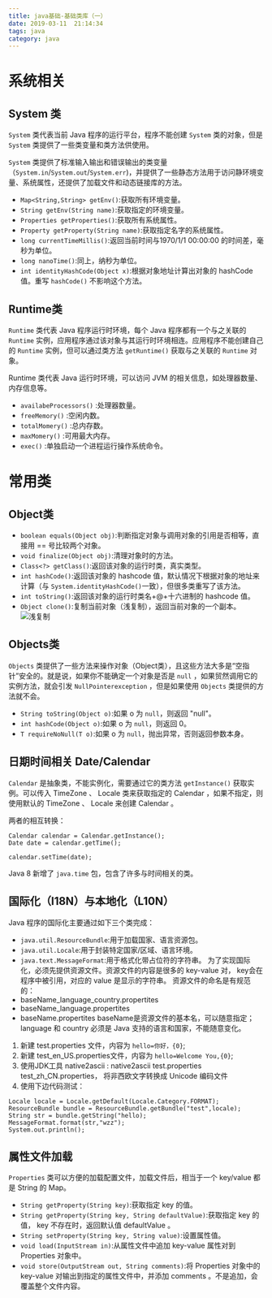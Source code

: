 ```yaml
---
title: java基础-基础类库（一）
date: 2019-03-11  21:14:34
tags: java
category: java
---
```


# 系统相关

## System 类
`System` 类代表当前 Java 程序的运行平台，程序不能创建 `System` 类的对象，但是 `System` 类提供了一些类变量和类方法供使用。

`System` 类提供了标准输入输出和错误输出的类变量（`System.in`/`System.out`/`System.err`)，并提供了一些静态方法用于访问静环境变量、系统属性，还提供了加载文件和动态链接库的方法。
+ `Map<String,String> getEnv()`:获取所有环境变量。
+ `String getEnv(String name)`:获取指定的环境变量。
+ `Properties getProperties()`:获取所有系统属性。
+ `Property getProperty(String name)`:获取指定名字的系统属性。
+ `long currentTimeMillis()`:返回当前时间与1970/1/1 00:00:00 的时间差，毫秒为单位。
+ `long nanoTime()`:同上，纳秒为单位。
+ `int identityHashCode(Object x)`:根据对象地址计算出对象的 hashCode 值。重写 `hashCode()` 不影响这个方法。
  
## Runtime类
`Runtime` 类代表 Java 程序运行时环境，每个 Java 程序都有一个与之关联的 `Runtime` 实例，应用程序通过该对象与其运行时环境相连。应用程序不能创建自己的 `Runtime` 实例，但可以通过类方法 `getRuntime()` 获取与之关联的 `Runtime` 对象。

Runtime 类代表 Java 运行时环境，可以访问 JVM 的相关信息，如处理器数量、内存信息等。
+ `availabeProcessors()` :处理器数量。
+ `freeMemory()` :空闲内数。
+ `totalMomery()` :总内存数。
+ `maxMomery()` :可用最大内存。
+ `exec()` :单独启动一个进程运行操作系统命令。

# 常用类

## Object类
+ `boolean equals(Object obj)`:判断指定对象与调用对象的引用是否相等，直接用 == 号比较两个对象。
+ `void finalize(Object obj)`:清理对象时的方法。
+ `Class<?> getClass()`:返回该对象的运行时类，真实类型。
+ `int hashCode()`:返回该对象的 hashcode 值，默认情况下根据对象的地址来计算（与 `System.identityHashCode()`一致），但很多类重写了该方法。
+ `int toString()`:返回该对象的运行时类名+@+十六进制的 hashcode 值。
+ `Object clone()`:复制当前对象（浅复制），返回当前对象的一个副本。
![浅复制](/pics/copy.png)

## Objects类
`Objects` 类提供了一些方法来操作对象（Object类），且这些方法大多是“空指针”安全的。就是说，如果你不能确定一个对象是否是 `null` ，如果贸然调用它的实例方法，就会引发 `NullPointerexception` ，但是如果使用 `Objects` 类提供的方法就不会。
+ `String toString(Object o)`:如果 o 为 `null`，则返回 "null"。
+ `int hashCode(Object o)`:如果 o 为 `null`，则返回 0。
+ `T requireNoNull(T o)`:如果 o 为 `null`，抛出异常，否则返回参数本身。

## 日期时间相关 Date/Calendar
`Calendar` 是抽象类，不能实例化，需要通过它的类方法 `getInstance()` 获取实例。可以传入 TimeZone 、 Locale 类来获取指定的 Calendar ，如果不指定，则使用默认的 TimeZone 、 Locale 来创建 Calendar 。

两者的相互转换：
```
Calendar calendar = Calendar.getInstance();
Date date = calendar.getTime();

calendar.setTime(date);
```
Java 8 新增了 `java.time` 包，包含了许多与时间相关的类。

## 国际化（I18N）与本地化（L10N）
Java 程序的国际化主要通过如下三个类完成：
+ `java.util.ResourceBundle`:用于加载国家、语言资源包。
+ `java.util.Locale`:用于封装特定国家/区域、语言环境。
+ `java.text.MessageFormat`:用于格式化带占位符的字符串。
为了实现国际化，必须先提供资源文件。资源文件的内容是很多的 key-value 对， key会在程序中被引用，对应的 value 是显示的字符串。
资源文件的命名是有规范的：
+ baseName_language_country.propertites
+ baseName_language.propertites
+ baseName.propertites
baseName是资源文件的基本名，可以随意指定；language 和 country 必须是 Java 支持的语言和国家，不能随意变化。
1. 新建 test.properties 文件，内容为 `hello=你好，{0}`;
2. 新建 test_en_US.properties文件，内容为 `hello=Welcome You,{0}`;
3. 使用JDK工具 native2ascii : native2ascii test.properties test_zh_CN.properties， 将非西欧文字转换成 Unicode 编码文件
4. 使用下边代码测试：
 ```
Locale locale = Locale.getDefault(Locale.Category.FORMAT);
ResourceBundle bundle = ResourceBundle.getBundle("test",locale);
String str = bundle.getString("hello);
MessageFormat.format(str,"wzz");
System.out.println();
```

## 属性文件加载
`Properties` 类可以方便的加载配置文件，加载文件后，相当于一个 key/value 都是 String 的 Map。
+ `String getProperty(String key)`:获取指定 key 的值。
+ `String getProperty(String key, String defaultValue)`:获取指定 key 的值， key 不存在时，返回默认值 defaultValue 。
+ `String setProperty(String key, String value)`:设置属性值。
+ `void load(InputStream in)`:从属性文件中追加 key-value 属性对到 Properties 对象中。
+ `void store(OutputStream out, String comments)`:将 Properties 对象中的 key-value 对输出到指定的属性文件中，并添加 comments 。不是追加，会覆盖整个文件内容。